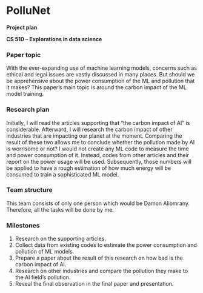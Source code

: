 # PolluNet

**Project plan**

**CS 510 – Explorations in data science**

### Paper topic
With the ever-expanding use of machine learning models, concerns such as ethical and legal issues are vastly discussed in many places. But should we be apprehensive about the power consumption of the ML and pollution that it makes? This paper’s main topic is around the carbon impact of the ML model training.
### Research plan
Initially, I will read the articles supporting that “the carbon impact of AI” is considerable. Afterward, I will research the carbon impact of other industries that are impacting our planet at the moment. Comparing the result of these two allows me to conclude whether the pollution made by AI is worrisome or not?
I would not create any ML code to measure the time and power consumption of it. Instead, codes from other articles and their report on the power usage will be used. Subsequently, those numbers will be applied to have a rough estimation of how much energy will be consumed to train a sophisticated ML model.
### Team structure
This team consists of only one person which would be Damon Aliomrany. Therefore, all the tasks will be done by me.
### Milestones
1.	Research on the supporting articles.
2.	Collect data from existing codes to estimate the power consumption and pollution of ML models.
3.	Prepare a paper about the result of this research on how bad is the carbon impact of AI.
4.	Research on other industries and compare the pollution they make to the AI field’s pollution.
5.	Reveal the final observation in the final paper and presentation.
